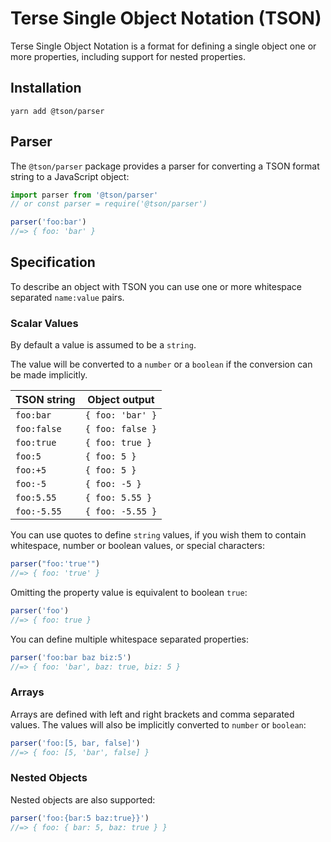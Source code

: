 # Terse Single Object Notation (TSON)

Terse Single Object Notation is a format for defining a single object one or more properties, including support for nested properties.

## Installation

```
yarn add @tson/parser
```

## Parser

The `@tson/parser` package provides a parser for converting a TSON format string to a JavaScript object:

```javascript
import parser from '@tson/parser'
// or const parser = require('@tson/parser')

parser('foo:bar')
//=> { foo: 'bar' }
```

## Specification

To describe an object with TSON you can use one or more whitespace separated `name:value` pairs.

### Scalar Values

By default a value is assumed to be a `string`.

The value will be converted to a `number` or a `boolean` if the conversion can be made implicitly.

| TSON string | Object output    |
| ----------- | ---------------- |
| `foo:bar`   | `{ foo: 'bar' }` |
| `foo:false` | `{ foo: false }` |
| `foo:true`  | `{ foo: true }`  |
| `foo:5`     | `{ foo: 5 }`     |
| `foo:+5`    | `{ foo: 5 }`     |
| `foo:-5`    | `{ foo: -5 }`    |
| `foo:5.55`  | `{ foo: 5.55 }`  |
| `foo:-5.55` | `{ foo: -5.55 }` |

You can use quotes to define `string` values, if you wish them to contain whitespace, number or boolean values, or special characters:

```javascript
parser("foo:'true'")
//=> { foo: 'true' }
```

Omitting the property value is equivalent to boolean `true`:

```javascript
parser('foo')
//=> { foo: true }
```

You can define multiple whitespace separated properties:

```javascript
parser('foo:bar baz biz:5')
//=> { foo: 'bar', baz: true, biz: 5 }
```

### Arrays

Arrays are defined with left and right brackets and comma separated values. The values will also be implicitly converted to `number` or `boolean`:

```javascript
parser('foo:[5, bar, false]')
//=> { foo: [5, 'bar', false] }
```

### Nested Objects

Nested objects are also supported:

```javascript
parser('foo:{bar:5 baz:true}}')
//=> { foo: { bar: 5, baz: true } }
```
